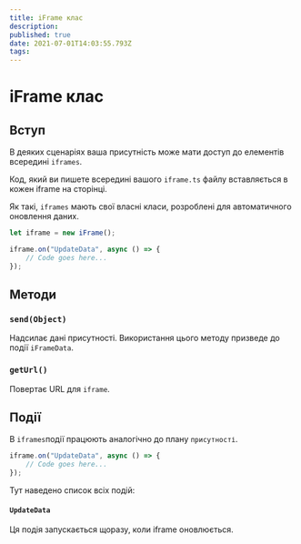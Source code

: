 ```yaml
---
title: iFrame клас
description:
published: true
date: 2021-07-01T14:03:55.793Z
tags:
---
```


# iFrame клас

## Вступ

В деяких сценаріях ваша присутність може мати доступ до елементів всередині `iframes`.

Код, який ви пишете всередині вашого `iframe.ts` файлу вставляється в кожен iframe на сторінці.

Як такі, `iframes` мають свої власні класи, розроблені для автоматичного оновлення даних.

```typescript
let iframe = new iFrame();

iframe.on("UpdateData", async () => {
    // Code goes here...
});
```

## Методи

### `send(Object)`
Надсилає дані присутності. Використання цього методу призведе до події `iFrameData`.

### `getUrl()`
Повертає URL для `iframe`.

## Події
В `iframes`події працюють аналогічно до плану `присутності`.

```typescript
iframe.on("UpdateData", async () => {
    // Code goes here...
});
```

Тут наведено список всіх подій:

#### `UpdateData`

Ця подія запускається щоразу, коли iframe оновлюється.
